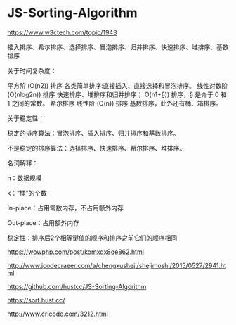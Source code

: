 # JS-Sorting-Algorithm  

https://www.w3ctech.com/topic/1943


插入排序、希尔排序、选择排序、冒泡排序、归并排序、快速排序、堆排序、基数排序



关于时间复杂度：

平方阶 (O(n2)) 排序 各类简单排序:直接插入、直接选择和冒泡排序。
线性对数阶 (O(nlog2n)) 排序 快速排序、堆排序和归并排序；
O(n1+§)) 排序，§ 是介于 0 和 1 之间的常数。 希尔排序
线性阶 (O(n)) 排序 基数排序，此外还有桶、箱排序。

关于稳定性：

稳定的排序算法：冒泡排序、插入排序、归并排序和基数排序。

不是稳定的排序算法：选择排序、快速排序、希尔排序、堆排序。

名词解释：

n：数据规模

k：“桶”的个数

In-place：占用常数内存，不占用额外内存

Out-place：占用额外内存

稳定性：排序后2个相等键值的顺序和排序之前它们的顺序相同




https://wowphp.com/post/komxdx8qe862.html


http://www.jcodecraeer.com/a/chengxusheji/shejimoshi/2015/0527/2941.html

https://github.com/hustcc/JS-Sorting-Algorithm

https://sort.hust.cc/

http://www.cricode.com/3212.html










